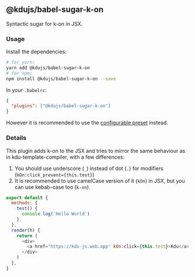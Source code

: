 ## @kdujs/babel-sugar-k-on

Syntactic sugar for k-on in JSX.

### Usage

Install the dependencies:

```sh
# for yarn:
yarn add @kdujs/babel-sugar-k-on
# for npm:
npm install @kdujs/babel-sugar-k-on --save
```

In your `.babelrc`:

```json
{
  "plugins": ["@kdujs/babel-sugar-k-on"]
}
```

However it is recommended to use the [configurable preset](../babel-preset-jsx/README.md) instead.

### Details

This plugin adds k-on to the JSX and tries to mirror the same behaviour as in kdu-template-compiler, with a few differences:

1.  You should use underscore (`_`) instead of dot (`.`) for modifiers (`kOn:click_prevent={this.test}`)
2.  It is recommended to use camelCase version of it (`kOn`) in JSX, but you can use kebab-case too (`k-on`).

```js
export default {
  methods: {
    test() {
      console.log('Hello World')
    },
  },
  render(h) {
    return (
      <div>
        <a href="https://kdu-js.web.app" kOn:click={this.test}>Kdu</a>
      </div>
    )
  },
}
```

